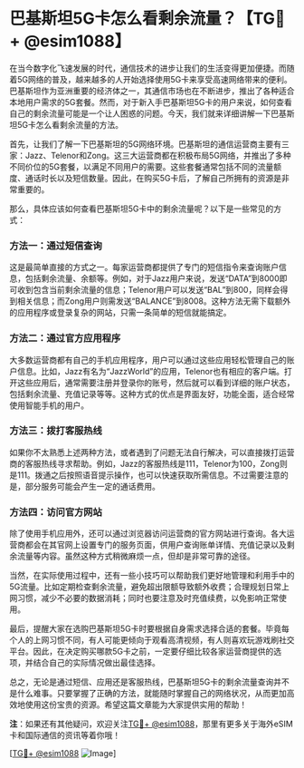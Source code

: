 # 巴基斯坦5G卡怎么看剩余流量？【TG💪+ @esim1088】

在当今数字化飞速发展的时代，通信技术的进步让我们的生活变得更加便捷。而随着5G网络的普及，越来越多的人开始选择使用5G卡来享受高速网络带来的便利。巴基斯坦作为亚洲重要的经济体之一，其通信市场也在不断进步，推出了各种适合本地用户需求的5G套餐。然而，对于新入手巴基斯坦5G卡的用户来说，如何查看自己的剩余流量可能是一个让人困惑的问题。今天，我们就来详细讲解一下巴基斯坦5G卡怎么看剩余流量的方法。

首先，让我们了解一下巴基斯坦的5G网络环境。巴基斯坦的通信运营商主要有三家：Jazz、Telenor和Zong。这三大运营商都在积极布局5G网络，并推出了多种不同价位的5G套餐，以满足不同用户的需要。这些套餐通常包括不同的流量额度、通话时长以及短信数量。因此，在购买5G卡后，了解自己所拥有的资源是非常重要的。

那么，具体应该如何查看巴基斯坦5G卡中的剩余流量呢？以下是一些常见的方式：

### 方法一：通过短信查询

这是最简单直接的方式之一。每家运营商都提供了专门的短信指令来查询账户信息，包括剩余流量、余额等。例如，对于Jazz用户来说，发送“DATA”到8000即可收到包含当前剩余流量的信息；Telenor用户可以发送“BAL”到800，同样会得到相关信息；而Zong用户则需发送“BALANCE”到8008。这种方法无需下载额外的应用程序或登录复杂的网站，只需一条简单的短信就能搞定。

### 方法二：通过官方应用程序

大多数运营商都有自己的手机应用程序，用户可以通过这些应用轻松管理自己的账户信息。比如，Jazz有名为“JazzWorld”的应用，Telenor也有相应的客户端。打开这些应用后，通常需要注册并登录你的账号，然后就可以看到详细的账户状态，包括剩余流量、充值记录等等。这种方式的优点是界面友好，功能全面，适合经常使用智能手机的用户。

### 方法三：拨打客服热线

如果你不太熟悉上述两种方法，或者遇到了问题无法自行解决，可以直接拨打运营商的客服热线寻求帮助。例如，Jazz的客服热线是111，Telenor为100，Zong则是111。拨通之后按照语音提示操作，也可以快速获取所需信息。不过需要注意的是，部分服务可能会产生一定的通话费用。

### 方法四：访问官方网站

除了使用手机应用外，还可以通过浏览器访问运营商的官方网站进行查询。各大运营商都会在其官网上设置专门的服务页面，供用户查询账单详情、充值记录以及剩余流量等内容。虽然这种方式稍微麻烦一点，但却是非常可靠的途径。

当然，在实际使用过程中，还有一些小技巧可以帮助我们更好地管理和利用手中的5G流量。比如定期检查剩余流量，避免超出限额导致额外收费；合理规划日常上网习惯，减少不必要的数据消耗；同时也要注意及时充值续费，以免影响正常使用。

最后，提醒大家在选购巴基斯坦5G卡时要根据自身需求选择合适的套餐。毕竟每个人的上网习惯不同，有人可能更倾向于观看高清视频，有人则喜欢玩游戏刷社交平台。因此，在决定购买哪款5G卡之前，一定要仔细比较各家运营商提供的选项，并结合自己的实际情况做出最佳选择。

总之，无论是通过短信、应用还是客服热线，巴基斯坦5G卡的剩余流量查询并不是什么难事。只要掌握了正确的方法，就能随时掌握自己的网络状况，从而更加高效地使用这份宝贵的资源。希望这篇文章能为大家提供实用的帮助！

**注**：如果还有其他疑问，欢迎关注[TG💪+ @esim1088](https://t.me/s/esim1088)，那里有更多关于海外eSIM卡和国际通信的资讯等着你哦！

[[TG💪+ @esim1088](https://t.me/s/esim1088) ![Image](https://i.postimg.cc/4NQfJmqS/Snipaste-2025-05-13-00-14-12.png)]